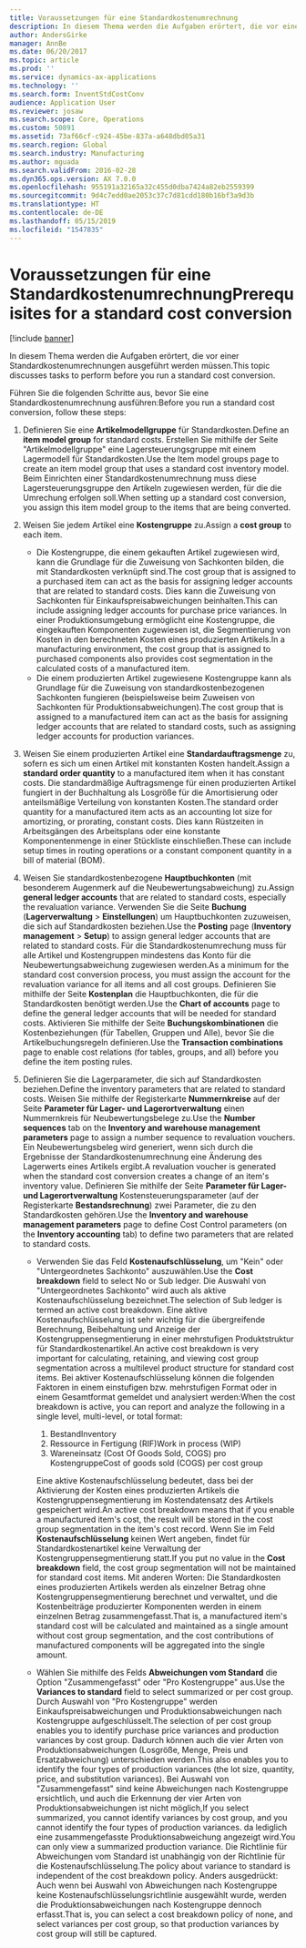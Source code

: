 ```yaml
---
title: Voraussetzungen für eine Standardkostenumrechnung
description: In diesem Thema werden die Aufgaben erörtert, die vor einer Standardkostenumrechnungen ausgeführt werden müssen.
author: AndersGirke
manager: AnnBe
ms.date: 06/20/2017
ms.topic: article
ms.prod: ''
ms.service: dynamics-ax-applications
ms.technology: ''
ms.search.form: InventStdCostConv
audience: Application User
ms.reviewer: josaw
ms.search.scope: Core, Operations
ms.custom: 50891
ms.assetid: 73af66cf-c924-45be-837a-a648dbd05a31
ms.search.region: Global
ms.search.industry: Manufacturing
ms.author: mguada
ms.search.validFrom: 2016-02-28
ms.dyn365.ops.version: AX 7.0.0
ms.openlocfilehash: 955191a32165a32c455d0dba7424a82eb2559399
ms.sourcegitcommit: 9d4c7edd0ae2053c37c7d81cdd180b16bf3a9d3b
ms.translationtype: HT
ms.contentlocale: de-DE
ms.lasthandoff: 05/15/2019
ms.locfileid: "1547835"
---
```

# <a name="prerequisites-for-a-standard-cost-conversion"></a><span data-ttu-id="593b1-103">Voraussetzungen für eine Standardkostenumrechnung</span><span class="sxs-lookup"><span data-stu-id="593b1-103">Prerequisites for a standard cost conversion</span></span>

[!include [banner](../includes/banner.md)]

<span data-ttu-id="593b1-104">In diesem Thema werden die Aufgaben erörtert, die vor einer Standardkostenumrechnungen ausgeführt werden müssen.</span><span class="sxs-lookup"><span data-stu-id="593b1-104">This topic discusses tasks to perform before you run a standard cost conversion.</span></span> 

<span data-ttu-id="593b1-105">Führen Sie die folgenden Schritte aus, bevor Sie eine Standardkostenumrechnung ausführen:</span><span class="sxs-lookup"><span data-stu-id="593b1-105">Before you run a standard cost conversion, follow these steps:</span></span>

1.  <span data-ttu-id="593b1-106">Definieren Sie eine **Artikelmodellgruppe** für Standardkosten.</span><span class="sxs-lookup"><span data-stu-id="593b1-106">Define an **item model group** for standard costs.</span></span> <span data-ttu-id="593b1-107">Erstellen Sie mithilfe der Seite "Artikelmodellgruppe" eine Lagersteuerungsgruppe mit einem Lagermodell für Standardkosten.</span><span class="sxs-lookup"><span data-stu-id="593b1-107">Use the Item model groups page to create an item model group that uses a standard cost inventory model.</span></span> <span data-ttu-id="593b1-108">Beim Einrichten einer Standardkostenumrechnung muss diese Lagersteuerungsgruppe den Artikeln zugewiesen werden, für die die Umrechung erfolgen soll.</span><span class="sxs-lookup"><span data-stu-id="593b1-108">When setting up a standard cost conversion, you assign this item model group to the items that are being converted.</span></span>
2.  <span data-ttu-id="593b1-109">Weisen Sie jedem Artikel eine **Kostengruppe** zu.</span><span class="sxs-lookup"><span data-stu-id="593b1-109">Assign a **cost group** to each item.</span></span>
    -   <span data-ttu-id="593b1-110">Die Kostengruppe, die einem gekauften Artikel zugewiesen wird, kann die Grundlage für die Zuweisung von Sachkonten bilden, die mit Standardkosten verknüpft sind.</span><span class="sxs-lookup"><span data-stu-id="593b1-110">The cost group that is assigned to a purchased item can act as the basis for assigning ledger accounts that are related to standard costs.</span></span> <span data-ttu-id="593b1-111">Dies kann die Zuweisung von Sachkonten für Einkaufspreisabweichungen beinhalten.</span><span class="sxs-lookup"><span data-stu-id="593b1-111">This can include assigning ledger accounts for purchase price variances.</span></span> <span data-ttu-id="593b1-112">In einer Produktionsumgebung ermöglicht eine Kostengruppe, die eingekauften Komponenten zugewiesen ist, die Segmentierung von Kosten in den berechneten Kosten eines produzierten Artikels.</span><span class="sxs-lookup"><span data-stu-id="593b1-112">In a manufacturing environment, the cost group that is assigned to purchased components also provides cost segmentation in the calculated costs of a manufactured item.</span></span>
    -   <span data-ttu-id="593b1-113">Die einem produzierten Artikel zugewiesene Kostengruppe kann als Grundlage für die Zuweisung von standardkostenbezogenen Sachkonten fungieren (beispielsweise beim Zuweisen von Sachkonten für Produktionsabweichungen).</span><span class="sxs-lookup"><span data-stu-id="593b1-113">The cost group that is assigned to a manufactured item can act as the basis for assigning ledger accounts that are related to standard costs, such as assigning ledger accounts for production variances.</span></span>

3.  <span data-ttu-id="593b1-114">Weisen Sie einem produzierten Artikel eine **Standardauftragsmenge** zu, sofern es sich um einen Artikel mit konstanten Kosten handelt.</span><span class="sxs-lookup"><span data-stu-id="593b1-114">Assign a **standard order quantity** to a manufactured item when it has constant costs.</span></span> <span data-ttu-id="593b1-115">Die standardmäßige Auftragsmenge für einen produzierten Artikel fungiert in der Buchhaltung als Losgröße für die Amortisierung oder anteilsmäßige Verteilung von konstanten Kosten.</span><span class="sxs-lookup"><span data-stu-id="593b1-115">The standard order quantity for a manufactured item acts as an accounting lot size for amortizing, or prorating, constant costs.</span></span> <span data-ttu-id="593b1-116">Dies kann Rüstzeiten in Arbeitsgängen des Arbeitsplans oder eine konstante Komponentenmenge in einer Stückliste einschließen.</span><span class="sxs-lookup"><span data-stu-id="593b1-116">These can include setup times in routing operations or a constant component quantity in a bill of material (BOM).</span></span>
4.  <span data-ttu-id="593b1-117">Weisen Sie standardkostenbezogene **Hauptbuchkonten** (mit besonderem Augenmerk auf die Neubewertungsabweichung) zu.</span><span class="sxs-lookup"><span data-stu-id="593b1-117">Assign **general ledger accounts** that are related to standard costs, especially the revaluation variance.</span></span> <span data-ttu-id="593b1-118">Verwenden Sie die Seite **Buchung** (**Lagerverwaltung** &gt; **Einstellungen**) um Hauptbuchkonten zuzuweisen, die sich auf Standardkosten beziehen.</span><span class="sxs-lookup"><span data-stu-id="593b1-118">Use the **Posting** page (**Inventory management** &gt; **Setup**) to assign general ledger accounts that are related to standard costs.</span></span> <span data-ttu-id="593b1-119">Für die Standardkostenumrechung muss für alle Artikel und Kostengruppen mindestens das Konto für die Neubewertungsabweichung zugewiesen werden.</span><span class="sxs-lookup"><span data-stu-id="593b1-119">As a minimum for the standard cost conversion process, you must assign the account for the revaluation variance for all items and all cost groups.</span></span> <span data-ttu-id="593b1-120">Definieren Sie mithilfe der Seite **Kostenplan** die Hauptbuchkonten, die für die Standardkosten benötigt werden.</span><span class="sxs-lookup"><span data-stu-id="593b1-120">Use the **Chart of accounts** page to define the general ledger accounts that will be needed for standard costs.</span></span> <span data-ttu-id="593b1-121">Aktivieren Sie mithilfe der Seite **Buchungskombinationen** die Kostenbeziehungen (für Tabellen, Gruppen und Alle), bevor Sie die Artikelbuchungsregeln definieren.</span><span class="sxs-lookup"><span data-stu-id="593b1-121">Use the **Transaction combinations** page to enable cost relations (for tables, groups, and all) before you define the item posting rules.</span></span>
5.  <span data-ttu-id="593b1-122">Definieren Sie die Lagerparameter, die sich auf Standardkosten beziehen.</span><span class="sxs-lookup"><span data-stu-id="593b1-122">Define the inventory parameters that are related to standard costs.</span></span> <span data-ttu-id="593b1-123">Weisen Sie mithilfe der Registerkarte **Nummernkreise** auf der Seite **Parameter für Lager- und Lagerortverwaltung** einen Nummernkreis für Neubewertungsbelege zu.</span><span class="sxs-lookup"><span data-stu-id="593b1-123">Use the **Number sequences** tab on the **Inventory and warehouse management parameters** page to assign a number sequence to revaluation vouchers.</span></span> <span data-ttu-id="593b1-124">Ein Neubewertungsbeleg wird generiert, wenn sich durch die Ergebnisse der Standardkostenumrechnung eine Änderung des Lagerwerts eines Artikels ergibt.</span><span class="sxs-lookup"><span data-stu-id="593b1-124">A revaluation voucher is generated when the standard cost conversion creates a change of an item's inventory value.</span></span> <span data-ttu-id="593b1-125">Definieren Sie mithilfe der Seite **Parameter für Lager- und Lagerortverwaltung** Kostensteuerungsparameter (auf der Registerkarte **Bestandsrechnung**) zwei Parameter, die zu den Standardkosten gehören.</span><span class="sxs-lookup"><span data-stu-id="593b1-125">Use the **Inventory and warehouse management parameters** page to define Cost Control parameters (on the **Inventory accounting** tab) to define two parameters that are related to standard costs.</span></span>
    -   <span data-ttu-id="593b1-126">Verwenden Sie das Feld **Kostenaufschlüsselung**, um "Kein" oder "Untergeordnetes Sachkonto" auszuwählen.</span><span class="sxs-lookup"><span data-stu-id="593b1-126">Use the **Cost breakdown** field to select No or Sub ledger.</span></span> <span data-ttu-id="593b1-127">Die Auswahl von "Untergeordnetes Sachkonto" wird auch als aktive Kostenaufschlüsselung bezeichnet.</span><span class="sxs-lookup"><span data-stu-id="593b1-127">The selection of Sub ledger is termed an active cost breakdown.</span></span> <span data-ttu-id="593b1-128">Eine aktive Kostenaufschlüsselung ist sehr wichtig für die übergreifende Berechnung, Beibehaltung und Anzeige der Kostengruppensegmentierung in einer mehrstufigen Produktstruktur für Standardkostenartikel.</span><span class="sxs-lookup"><span data-stu-id="593b1-128">An active cost breakdown is very important for calculating, retaining, and viewing cost group segmentation across a multilevel product structure for standard cost items.</span></span> <span data-ttu-id="593b1-129">Bei aktiver Kostenaufschlüsselung können die folgenden Faktoren in einem einstufigen bzw. mehrstufigen Format oder in einem Gesamtformat gemeldet und analysiert werden:</span><span class="sxs-lookup"><span data-stu-id="593b1-129">When the cost breakdown is active, you can report and analyze the following in a single level, multi-level, or total format:</span></span>
        1.  <span data-ttu-id="593b1-130">Bestand</span><span class="sxs-lookup"><span data-stu-id="593b1-130">Inventory</span></span>
        2.  <span data-ttu-id="593b1-131">Ressource in Fertigung (RIF)</span><span class="sxs-lookup"><span data-stu-id="593b1-131">Work in process (WIP)</span></span>
        3.  <span data-ttu-id="593b1-132">Wareneinsatz (Cost Of Goods Sold, COGS) pro Kostengruppe</span><span class="sxs-lookup"><span data-stu-id="593b1-132">Cost of goods sold (COGS) per cost group</span></span>

        <span data-ttu-id="593b1-133">Eine aktive Kostenaufschlüsselung bedeutet, dass bei der Aktivierung der Kosten eines produzierten Artikels die Kostengruppensegmentierung im Kostendatensatz des Artikels gespeichert wird.</span><span class="sxs-lookup"><span data-stu-id="593b1-133">An active cost breakdown means that if you enable a manufactured item's cost, the result will be stored in the cost group segmentation in the item's cost record.</span></span> <span data-ttu-id="593b1-134">Wenn Sie im Feld **Kostenaufschlüsselung** keinen Wert angeben, findet für Standardkostenartikel keine Verwaltung der Kostengruppensegmentierung statt.</span><span class="sxs-lookup"><span data-stu-id="593b1-134">If you put no value in the **Cost breakdown** field, the cost group segmentation will not be maintained for standard cost items.</span></span> <span data-ttu-id="593b1-135">Mit anderen Worten: Die Standardkosten eines produzierten Artikels werden als einzelner Betrag ohne Kostengruppensegmentierung berechnet und verwaltet, und die Kostenbeiträge produzierter Komponenten werden in einem einzelnen Betrag zusammengefasst.</span><span class="sxs-lookup"><span data-stu-id="593b1-135">That is, a manufactured item's standard cost will be calculated and maintained as a single amount without cost group segmentation, and the cost contributions of manufactured components will be aggregated into the single amount.</span></span>
    -   <span data-ttu-id="593b1-136">Wählen Sie mithilfe des Felds **Abweichungen vom Standard** die Option "Zusammengefasst" oder "Pro Kostengruppe" aus.</span><span class="sxs-lookup"><span data-stu-id="593b1-136">Use the **Variances to standard** field to select summarized or per cost group.</span></span> <span data-ttu-id="593b1-137">Durch Auswahl von "Pro Kostengruppe" werden Einkaufspreisabweichungen und Produktionsabweichungen nach Kostengruppe aufgeschlüsselt.</span><span class="sxs-lookup"><span data-stu-id="593b1-137">The selection of per cost group enables you to identify purchase price variances and production variances by cost group.</span></span> <span data-ttu-id="593b1-138">Dadurch können auch die vier Arten von Produktionsabweichungen (Losgröße, Menge, Preis und Ersatzabweichung) unterschieden werden.</span><span class="sxs-lookup"><span data-stu-id="593b1-138">This also enables you to identify the four types of production variances (the lot size, quantity, price, and substitution variances).</span></span> <span data-ttu-id="593b1-139">Bei Auswahl von "Zusammengefasst" sind keine Abweichungen nach Kostengruppe ersichtlich, und auch die Erkennung der vier Arten von Produktionsabweichungen ist nicht möglich,</span><span class="sxs-lookup"><span data-stu-id="593b1-139">If you select summarized, you cannot identify variances by cost group, and you cannot identify the four types of production variances.</span></span> <span data-ttu-id="593b1-140">da lediglich eine zusammengefasste Produktionsabweichung angezeigt wird.</span><span class="sxs-lookup"><span data-stu-id="593b1-140">You can only view a summarized production variance.</span></span> <span data-ttu-id="593b1-141">Die Richtlinie für Abweichungen vom Standard ist unabhängig von der Richtlinie für die Kostenaufschlüsselung.</span><span class="sxs-lookup"><span data-stu-id="593b1-141">The policy about variance to standard is independent of the cost breakdown policy.</span></span> <span data-ttu-id="593b1-142">Anders ausgedrückt: Auch wenn bei Auswahl von Abweichungen nach Kostengruppe keine Kostenaufschlüsselungsrichtlinie ausgewählt wurde, werden die Produktionsabweichungen nach Kostengruppe dennoch erfasst.</span><span class="sxs-lookup"><span data-stu-id="593b1-142">That is, you can select a cost breakdown policy of none, and select variances per cost group, so that production variances by cost group will still be captured.</span></span>





